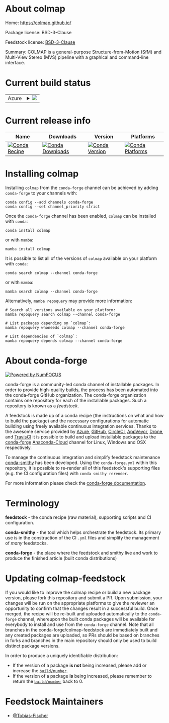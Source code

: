 About colmap
============

Home: https://colmap.github.io/

Package license: BSD-3-Clause

Feedstock license: [BSD-3-Clause](https://github.com/conda-forge/colmap-feedstock/blob/master/LICENSE.txt)

Summary: COLMAP is a general-purpose Structure-from-Motion (SfM) and Multi-View Stereo (MVS) pipeline with a graphical and command-line interface.

Current build status
====================


<table>
    
  <tr>
    <td>Azure</td>
    <td>
      <details>
        <summary>
          <a href="https://dev.azure.com/conda-forge/feedstock-builds/_build/latest?definitionId=13529&branchName=master">
            <img src="https://dev.azure.com/conda-forge/feedstock-builds/_apis/build/status/colmap-feedstock?branchName=master">
          </a>
        </summary>
        <table>
          <thead><tr><th>Variant</th><th>Status</th></tr></thead>
          <tbody><tr>
              <td>linux_64_c_compiler_version10cuda_compiler_version11.1cxx_compiler_version10</td>
              <td>
                <a href="https://dev.azure.com/conda-forge/feedstock-builds/_build/latest?definitionId=13529&branchName=master">
                  <img src="https://dev.azure.com/conda-forge/feedstock-builds/_apis/build/status/colmap-feedstock?branchName=master&jobName=linux&configuration=linux_64_c_compiler_version10cuda_compiler_version11.1cxx_compiler_version10" alt="variant">
                </a>
              </td>
            </tr><tr>
              <td>linux_64_c_compiler_version10cuda_compiler_version11.2cxx_compiler_version10</td>
              <td>
                <a href="https://dev.azure.com/conda-forge/feedstock-builds/_build/latest?definitionId=13529&branchName=master">
                  <img src="https://dev.azure.com/conda-forge/feedstock-builds/_apis/build/status/colmap-feedstock?branchName=master&jobName=linux&configuration=linux_64_c_compiler_version10cuda_compiler_version11.2cxx_compiler_version10" alt="variant">
                </a>
              </td>
            </tr><tr>
              <td>linux_64_c_compiler_version10cuda_compiler_versionNonecxx_compiler_version10</td>
              <td>
                <a href="https://dev.azure.com/conda-forge/feedstock-builds/_build/latest?definitionId=13529&branchName=master">
                  <img src="https://dev.azure.com/conda-forge/feedstock-builds/_apis/build/status/colmap-feedstock?branchName=master&jobName=linux&configuration=linux_64_c_compiler_version10cuda_compiler_versionNonecxx_compiler_version10" alt="variant">
                </a>
              </td>
            </tr><tr>
              <td>linux_64_c_compiler_version7cuda_compiler_version10.2cxx_compiler_version7</td>
              <td>
                <a href="https://dev.azure.com/conda-forge/feedstock-builds/_build/latest?definitionId=13529&branchName=master">
                  <img src="https://dev.azure.com/conda-forge/feedstock-builds/_apis/build/status/colmap-feedstock?branchName=master&jobName=linux&configuration=linux_64_c_compiler_version7cuda_compiler_version10.2cxx_compiler_version7" alt="variant">
                </a>
              </td>
            </tr><tr>
              <td>linux_64_c_compiler_version9cuda_compiler_version11.0cxx_compiler_version9</td>
              <td>
                <a href="https://dev.azure.com/conda-forge/feedstock-builds/_build/latest?definitionId=13529&branchName=master">
                  <img src="https://dev.azure.com/conda-forge/feedstock-builds/_apis/build/status/colmap-feedstock?branchName=master&jobName=linux&configuration=linux_64_c_compiler_version9cuda_compiler_version11.0cxx_compiler_version9" alt="variant">
                </a>
              </td>
            </tr><tr>
              <td>osx_64</td>
              <td>
                <a href="https://dev.azure.com/conda-forge/feedstock-builds/_build/latest?definitionId=13529&branchName=master">
                  <img src="https://dev.azure.com/conda-forge/feedstock-builds/_apis/build/status/colmap-feedstock?branchName=master&jobName=osx&configuration=osx_64_" alt="variant">
                </a>
              </td>
            </tr>
          </tbody>
        </table>
      </details>
    </td>
  </tr>
</table>

Current release info
====================

| Name | Downloads | Version | Platforms |
| --- | --- | --- | --- |
| [![Conda Recipe](https://img.shields.io/badge/recipe-colmap-green.svg)](https://anaconda.org/conda-forge/colmap) | [![Conda Downloads](https://img.shields.io/conda/dn/conda-forge/colmap.svg)](https://anaconda.org/conda-forge/colmap) | [![Conda Version](https://img.shields.io/conda/vn/conda-forge/colmap.svg)](https://anaconda.org/conda-forge/colmap) | [![Conda Platforms](https://img.shields.io/conda/pn/conda-forge/colmap.svg)](https://anaconda.org/conda-forge/colmap) |

Installing colmap
=================

Installing `colmap` from the `conda-forge` channel can be achieved by adding `conda-forge` to your channels with:

```
conda config --add channels conda-forge
conda config --set channel_priority strict
```

Once the `conda-forge` channel has been enabled, `colmap` can be installed with `conda`:

```
conda install colmap
```

or with `mamba`:

```
mamba install colmap
```

It is possible to list all of the versions of `colmap` available on your platform with `conda`:

```
conda search colmap --channel conda-forge
```

or with `mamba`:

```
mamba search colmap --channel conda-forge
```

Alternatively, `mamba repoquery` may provide more information:

```
# Search all versions available on your platform:
mamba repoquery search colmap --channel conda-forge

# List packages depending on `colmap`:
mamba repoquery whoneeds colmap --channel conda-forge

# List dependencies of `colmap`:
mamba repoquery depends colmap --channel conda-forge
```


About conda-forge
=================

[![Powered by
NumFOCUS](https://img.shields.io/badge/powered%20by-NumFOCUS-orange.svg?style=flat&colorA=E1523D&colorB=007D8A)](https://numfocus.org)

conda-forge is a community-led conda channel of installable packages.
In order to provide high-quality builds, the process has been automated into the
conda-forge GitHub organization. The conda-forge organization contains one repository
for each of the installable packages. Such a repository is known as a *feedstock*.

A feedstock is made up of a conda recipe (the instructions on what and how to build
the package) and the necessary configurations for automatic building using freely
available continuous integration services. Thanks to the awesome service provided by
[Azure](https://azure.microsoft.com/en-us/services/devops/), [GitHub](https://github.com/),
[CircleCI](https://circleci.com/), [AppVeyor](https://www.appveyor.com/),
[Drone](https://cloud.drone.io/welcome), and [TravisCI](https://travis-ci.com/)
it is possible to build and upload installable packages to the
[conda-forge](https://anaconda.org/conda-forge) [Anaconda-Cloud](https://anaconda.org/)
channel for Linux, Windows and OSX respectively.

To manage the continuous integration and simplify feedstock maintenance
[conda-smithy](https://github.com/conda-forge/conda-smithy) has been developed.
Using the ``conda-forge.yml`` within this repository, it is possible to re-render all of
this feedstock's supporting files (e.g. the CI configuration files) with ``conda smithy rerender``.

For more information please check the [conda-forge documentation](https://conda-forge.org/docs/).

Terminology
===========

**feedstock** - the conda recipe (raw material), supporting scripts and CI configuration.

**conda-smithy** - the tool which helps orchestrate the feedstock.
                   Its primary use is in the construction of the CI ``.yml`` files
                   and simplify the management of *many* feedstocks.

**conda-forge** - the place where the feedstock and smithy live and work to
                  produce the finished article (built conda distributions)


Updating colmap-feedstock
=========================

If you would like to improve the colmap recipe or build a new
package version, please fork this repository and submit a PR. Upon submission,
your changes will be run on the appropriate platforms to give the reviewer an
opportunity to confirm that the changes result in a successful build. Once
merged, the recipe will be re-built and uploaded automatically to the
`conda-forge` channel, whereupon the built conda packages will be available for
everybody to install and use from the `conda-forge` channel.
Note that all branches in the conda-forge/colmap-feedstock are
immediately built and any created packages are uploaded, so PRs should be based
on branches in forks and branches in the main repository should only be used to
build distinct package versions.

In order to produce a uniquely identifiable distribution:
 * If the version of a package **is not** being increased, please add or increase
   the [``build/number``](https://docs.conda.io/projects/conda-build/en/latest/resources/define-metadata.html#build-number-and-string).
 * If the version of a package **is** being increased, please remember to return
   the [``build/number``](https://docs.conda.io/projects/conda-build/en/latest/resources/define-metadata.html#build-number-and-string)
   back to 0.

Feedstock Maintainers
=====================

* [@Tobias-Fischer](https://github.com/Tobias-Fischer/)

